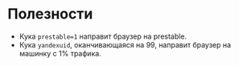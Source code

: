 # Полезности

* Кука `prestable=1` направит браузер на prestable.
* Кука `yandexuid`, оканчивающаяся на 99, направит браузер на машинку с 1% трафика.
